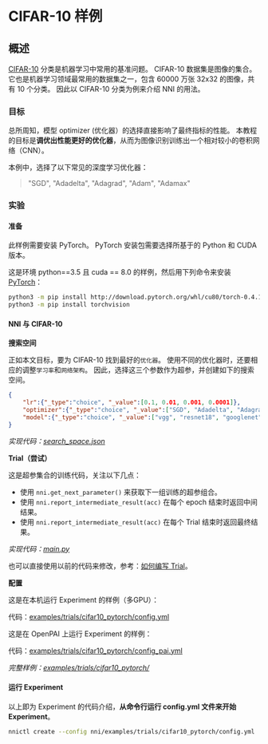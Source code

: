 # CIFAR-10 样例

## 概述

[CIFAR-10](https://www.cs.toronto.edu/~kriz/cifar.html) 分类是机器学习中常用的基准问题。 CIFAR-10 数据集是图像的集合。 它也是机器学习领域最常用的数据集之一，包含 60000 万张 32x32 的图像，共有 10 个分类。 因此以 CIFAR-10 分类为例来介绍 NNI 的用法。

### **目标**

总所周知，模型 optimizer (优化器）的选择直接影响了最终指标的性能。 本教程的目标是**调优出性能更好的优化器**，从而为图像识别训练出一个相对较小的卷积网络（CNN）。

本例中，选择了以下常见的深度学习优化器：

> "SGD", "Adadelta", "Adagrad", "Adam", "Adamax"

### **实验**

#### 准备

此样例需要安装 PyTorch。 PyTorch 安装包需要选择所基于的 Python 和 CUDA 版本。

这是环境 python==3.5 且 cuda == 8.0 的样例，然后用下列命令来安装 [ PyTorch](https://pytorch.org/)：

```bash
python3 -m pip install http://download.pytorch.org/whl/cu80/torch-0.4.1-cp35-cp35m-linux_x86_64.whl
python3 -m pip install torchvision
```

#### NNI 与 CIFAR-10

**搜索空间**

正如本文目标，要为 CIFAR-10 找到最好的`优化器`。 使用不同的优化器时，还要相应的调整`学习率`和`网络架构`。 因此，选择这三个参数作为超参，并创建如下的搜索空间。

```json
{
    "lr":{"_type":"choice", "_value":[0.1, 0.01, 0.001, 0.0001]},
    "optimizer":{"_type":"choice", "_value":["SGD", "Adadelta", "Adagrad", "Adam", "Adamax"]},
    "model":{"_type":"choice", "_value":["vgg", "resnet18", "googlenet", "densenet121", "mobilenet", "dpn92", "senet18"]}
}
```

*实现代码：[search_space.json](https://github.com/Microsoft/nni/blob/master/examples/trials/cifar10_pytorch/search_space.json)*

**Trial（尝试）**

这是超参集合的训练代码，关注以下几点：

* 使用 `nni.get_next_parameter()` 来获取下一组训练的超参组合。
* 使用 `nni.report_intermediate_result(acc)` 在每个 epoch 结束时返回中间结果。
* 使用 `nni.report_intermediate_result(acc)` 在每个 Trial 结束时返回最终结果。

*实现代码：[main.py](https://github.com/Microsoft/nni/blob/master/examples/trials/cifar10_pytorch/main.py)*

也可以直接使用以前的代码来修改，参考：[如何编写 Trial](https://github.com/Microsoft/nni/blob/master/docs/howto_1_WriteTrial.md)。

**配置**

这是在本机运行 Experiment 的样例（多GPU）：

代码：[examples/trials/cifar10_pytorch/config.yml](https://github.com/Microsoft/nni/blob/master/examples/trials/cifar10_pytorch/config.yml)

这是在 OpenPAI 上运行 Experiment 的样例：

代码：[examples/trials/cifar10_pytorch/config_pai.yml](https://github.com/Microsoft/nni/blob/master/examples/trials/cifar10_pytorch/config_pai.yml)

*完整样例：[examples/trials/cifar10_pytorch/](https://github.com/Microsoft/nni/tree/master/examples/trials/cifar10_pytorch)*

#### 运行 Experiment

以上即为 Experiment 的代码介绍，**从命令行运行 config.yml 文件来开始 Experiment**。

```bash
nnictl create --config nni/examples/trials/cifar10_pytorch/config.yml
```